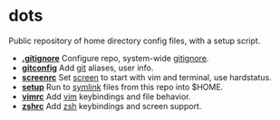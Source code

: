 # dots

Public repository of home directory config files, with a setup script.

- **[.gitignore](/.gitignore)** Configure repo, system-wide [gitignore](https://git-scm.com/docs/gitignore).
- **[gitconfig](/gitconfig)** Add [git](https://git-scm.com) aliases, user info.
- **[screenrc](/screenrc)** Set [screen](https://www.gnu.org/software/screen/) to start with vim and terminal, use hardstatus.
- **[setup](/setup)** Run to [symlink](https://en.wikipedia.org/wiki/Symbolic_link) files from this repo into $HOME.
- **[vimrc](/vimrc)** Add [vim](http://www.vim.org) keybindings and file behavior.
- **[zshrc](/zshrc)** Add [zsh](http://zsh.sourceforge.net) keybindings and screen support.
